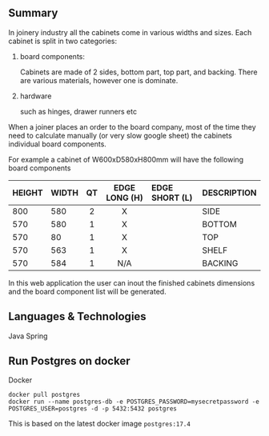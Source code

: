 ## Summary 

In joinery industry all the cabinets come in various widths and sizes. Each cabinet is split in two categories:

1. board components:

   Cabinets are made of 2 sides, bottom part, top part, and backing. There are various materials, however one is dominate.

2. hardware

   such as hinges, drawer runners etc


When a joiner places an order to the board company, most of the time they need to calculate manually (or very slow google sheet) the cabinets individual board components.

For example a cabinet of W600xD580xH800mm will have the following board components

| HEIGHT | WIDTH | QT | EDGE LONG (H) | EDGE SHORT (L) | DESCRIPTION |
|:-------|:------|:--:|:-------------:|:---------------|:------------|
| 800    | 580   | 2  |       X       |                | SIDE        |
| 570    | 580   | 1  |       X       |                | BOTTOM      | 
| 570    | 80    | 1  |       X       |                | TOP         |
| 570    | 563   | 1  |       X       |                | SHELF       |
| 570    | 584   | 1  |      N/A      |                | BACKING     |

In this web application the user can inout the finished cabinets dimensions and the board component list will be generated. 


## Languages & Technologies 
Java Spring

## Run Postgres on docker
Docker 
```declarative
docker pull postgres
docker run --name postgres-db -e POSTGRES_PASSWORD=mysecretpassword -e POSTGRES_USER=postgres -d -p 5432:5432 postgres
```
This is based on the latest docker image `postgres:17.4`